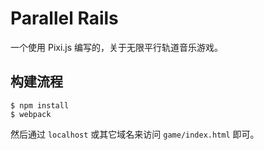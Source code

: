 # Parallel Rails

一个使用 Pixi.js 编写的，关于无限平行轨道音乐游戏。

## 构建流程

```text
$ npm install
$ webpack
```

然后通过 `localhost` 或其它域名来访问 `game/index.html` 即可。
